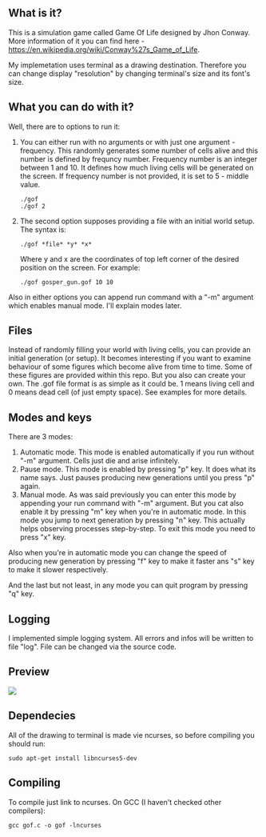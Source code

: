 ## What is it?

This is a simulation game called Game Of Life designed by Jhon Conway. More information of it you can find here - https://en.wikipedia.org/wiki/Conway%27s_Game_of_Life.

My implemetation uses terminal as a drawing destination. Therefore you can change display "resolution" by changing terminal's size and its font's size.

## What you can do with it?
Well, there are to options to run it:
1. You can either run with no arguments or with just one argument - frequency. This randomly generates some number of cells alive and this number is        defined by frequncy number. Frequency number is an integer between 1 and 10. It defines how much living cells will be generated on the screen. If frequency number is not provided, it is set to 5 - middle value.
   ```
   ./gof
   ./gof 2
   ```
2. The second option supposes providing a file with an initial world setup. The syntax is:
   ```
   ./gof *file* *y* *x*
   ```
   Where y and x are the coordinates of top left corner of the desired position on the screen. For example:
   ```
   ./gof gosper_gun.gof 10 10
   ```
Also in either options you can append run command with a "-m" argument which enables manual mode. I'll explain modes later.

## Files
Instead of randomly filling your world with living cells, you can provide an initial generation (or setup). It becomes interesting if you want to examine behaviour of some figures which become alive from time to time. Some of these figures are provided within this repo. But you also can create your own. The .gof file format is as simple as it could be. 1 means living cell and 0 means dead cell (of just empty space). See examples for more details.

## Modes and keys
There are 3 modes:
1. Automatic mode. This mode is enabled automatically if you run without "-m" argument. Cells just die and arise infinitely.
2. Pause mode. This mode is enabled by pressing "p" key. It does what its name says. Just pauses producing new generations until you press "p" again.
3. Manual mode. As was said previously you can enter this mode by appending your run command with "-m" argument. But you cat also enable it by pressing "m" key when you're in automatic mode. In this mode you jump to next generation by pressing "n" key. This actually helps observing processes step-by-step. To exit this mode you need to press "x" key.

Also when you're in automatic mode you can change the speed of producing new generation by pressing "f" key to make it faster ans "s" key to make it slower respectively.

And the last but not least, in any mode you can quit program by pressing "q" key.

## Logging

I implemented simple logging system. All errors and infos will be written to file "log". File can be changed via the source code.

## Preview

![](https://github.com/Iroh-5/game_of_life/image.png)

## Dependecies
All of the drawing to terminal is made vie ncurses, so before compiling you should run:
```
sudo apt-get install libncurses5-dev
```

## Compiling
To compile just link to ncurses. On GCC (I haven't checked other compilers):
```
gcc gof.c -o gof -lncurses
```
